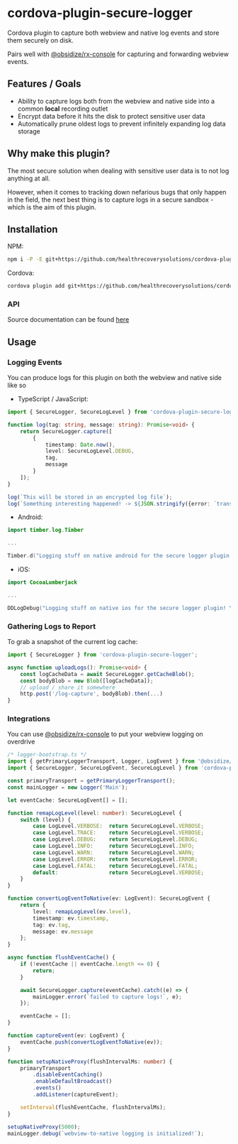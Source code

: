 # cordova-plugin-secure-logger

Cordova plugin to capture both webview and native log events and store them securely on disk.

Pairs well with [@obsidize/rx-console](https://www.npmjs.com/package/@obsidize/rx-console)
for capturing and forwarding webview events.

## Features / Goals

- Ability to capture logs both from the webview and native side into a common **local** recording outlet
- Encrypt data before it hits the disk to protect sensitive user data
- Automatically prune oldest logs to prevent infinitely expanding log data storage

## Why make this plugin?

The most secure solution when dealing with sensitive user data is to not log anything at all.

However, when it comes to tracking down nefarious bugs that only happen in the field, the next
best thing is to capture logs in a secure sandbox - which is the aim of this plugin.

## Installation

NPM:

```bash
npm i -P -E git+https://github.com/healthrecoverysolutions/cordova-plugin-secure-logger.git#1.0.1
```

Cordova:

```bash
cordova plugin add git+https://github.com/healthrecoverysolutions/cordova-plugin-secure-logger.git#1.0.1
```

### API

Source documentation can be found [here](https://healthrecoverysolutions.github.io/cordova-plugin-secure-logger/)

## Usage

### Logging Events

You can produce logs for this plugin on both the webview and native side like so

- TypeScript / JavaScript:

```typescript
import { SecureLogger, SecureLogLevel } from 'cordova-plugin-secure-logger';

function log(tag: string, message: string): Promise<void> {
    return SecureLogger.capture([
        {
            timestamp: Date.now(),
            level: SecureLogLevel.DEBUG,
            tag,
            message
        }
    ]);
}

log(`This will be stored in an encrypted log file`);
log(`Something interesting happened! -> ${JSON.stringify({error: `transfunctioner stopped combobulating`})}`)
```

- Android:

```kotlin
import timber.log.Timber

...

Timber.d("Logging stuff on native android for the secure logger plugin! Yay native logs!")
```

- iOS:

```swift
import CocoaLumberjack

...

DDLogDebug("Logging stuff on native ios for the secure logger plugin! Yay native logs!")
```

### Gathering Logs to Report

To grab a snapshot of the current log cache:

```typescript
import { SecureLogger } from 'cordova-plugin-secure-logger';

async function uploadLogs(): Promise<void> {
    const logCacheData = await SecureLogger.getCacheBlob();
    const bodyBlob = new Blob([logCacheData]);
    // upload / share it somewhere
    http.post('/log-capture', bodyBlob).then(...)
}
```

### Integrations

You can use [@obsidize/rx-console](https://www.npmjs.com/package/@obsidize/rx-console) to put your webview logging on overdrive

```typescript
/* logger-bootstrap.ts */
import { getPrimaryLoggerTransport, Logger, LogEvent } from '@obsidize/rx-console';
import { SecureLogger, SecureLogEvent, SecureLogLevel } from 'cordova-plugin-secure-logger';

const primaryTransport = getPrimaryLoggerTransport();
const mainLogger = new Logger('Main');

let eventCache: SecureLogEvent[] = [];

function remapLogLevel(level: number): SecureLogLevel {
    switch (level) {
        case LogLevel.VERBOSE:  return SecureLogLevel.VERBOSE;
        case LogLevel.TRACE:    return SecureLogLevel.VERBOSE;
        case LogLevel.DEBUG:    return SecureLogLevel.DEBUG;
        case LogLevel.INFO:     return SecureLogLevel.INFO;
        case LogLevel.WARN:     return SecureLogLevel.WARN;
        case LogLevel.ERROR:    return SecureLogLevel.ERROR;
        case LogLevel.FATAL:    return SecureLogLevel.FATAL;
        default:                return SecureLogLevel.VERBOSE;
    }
}

function convertLogEventToNative(ev: LogEvent): SecureLogEvent {
    return {
        level: remapLogLevel(ev.level),
        timestamp: ev.timestamp,
        tag: ev.tag,
        message: ev.message
    };
}

async function flushEventCache() {
    if (!eventCache || eventCache.length <= 0) {
        return;
    }

    await SecureLogger.capture(eventCache).catch((e) => {
        mainLogger.error(`failed to capture logs!`, e);
    });

    eventCache = [];
}

function captureEvent(ev: LogEvent) {
    eventCache.push(convertLogEventToNative(ev));
}

function setupNativeProxy(flushIntervalMs: number) {
    primaryTransport
        .disableEventCaching()
        .enableDefaultBroadcast()
        .events()
        .addListener(captureEvent);

    setInterval(flushEventCache, flushIntervalMs);
}

setupNativeProxy(5000);
mainLogger.debug(`webview-to-native logging is initialized!`);
```